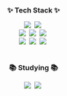 
<!--내용 부분-->
<h3 align="center">✨ Tech Stack ✨</h3>
<div align="center">
  <img src="https://img.shields.io/badge/javascript-F7DF1E.svg?style=for-the-badge&logo=javascript&logoColor=20232a" />&nbsp
  <img src="https://img.shields.io/badge/html5-E34F26.svg?style=for-the-badge&logo=html5&logoColor=white" />&nbsp
</div>

<div align="center">
  <img src="https://img.shields.io/badge/java-%23ED8B00.svg?&style=for-the-badge&logo=openjdk&logoColor=white" />&nbsp
  <img src="https://img.shields.io/badge/Spring-6DB33F.svg?&style=for-the-badge&logo=Spring&logoColor=white" />&nbsp
  <img src="https://img.shields.io/badge/springboot-6DB33F.svg?&style=for-the-badge&logo=springboot&logoColor=white" />&nbsp
</div>

<div align="center">
  <img src="https://img.shields.io/badge/c++-00599C.svg?&style=for-the-badge&logo=c%2B%2B&logoColor=white" />&nbsp
  <img src="https://img.shields.io/badge/mysql-4479A1.svg?&style=for-the-badge&logo=mysql&logoColor=white" />&nbsp
  <img src="https://img.shields.io/badge/redis-DC382D.svg?&style=for-the-badge&logo=redis&logoColor=white" />&nbsp
</div>

<br>

<h3 align="center">📚 Studying 📚</h3>
<div align="center">
  <img src="https://img.shields.io/badge/typescript-007ACC.svg?style=for-the-badge&logo=typescript&logoColor=white" />&nbsp
  <img src="https://img.shields.io/badge/react-20232a.svg?style=for-the-badge&logo=react&logoColor=61DAFB" />&nbsp
</div>

<br>


<!--
**Hoo-sung/Hoo-sung** is a ✨ _special_ ✨ repository because its `README.md` (this file) appears on your GitHub profile.

Here are some ideas to get you started:

- 🔭 I’m currently working on ...
- 🌱 I’m currently learning ...
- 👯 I’m looking to collaborate on ...
- 🤔 I’m looking for help with ...
- 💬 Ask me about ...
- 📫 How to reach me: ...
- 😄 Pronouns: ...
- ⚡ Fun fact: ...
-->
